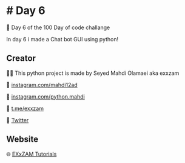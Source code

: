 

# # Day 6
📝
Day 6 of the 100 Day of code challange

In day 6 i made a Chat bot GUI using python!





## Creator
👨‍💻 This python project is made by Seyed Mahdi Olamaei aka exxzam


🔗 [instagram.com/mahdi12ad](https://instagram.com/mahdi12ad)


🔗 [instagram.com/python.mahdi](https://instagram.com/python.mahdi)


🔗 [t.me/exxzam](https://t.me/exxzam)

🔗 [Twitter](https://twitter.com/MahdiPython)


## Website

🌐 [EXxZAM Tutorials](https://exxzamtutorials.ir)

